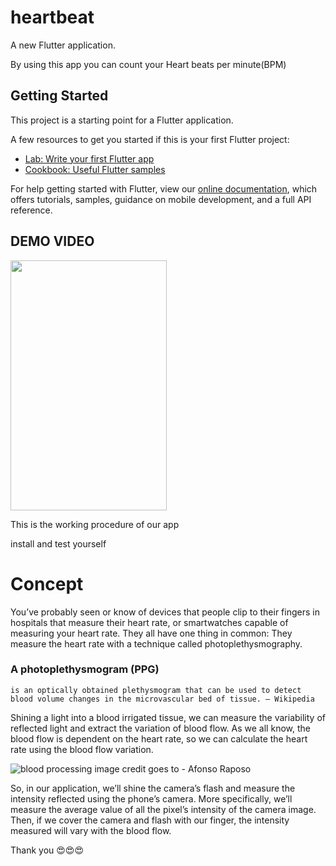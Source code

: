 # heartbeat

A new Flutter application.

By using this app you can count your Heart beats per minute(BPM)


## Getting Started

This project is a starting point for a Flutter application.

A few resources to get you started if this is your first Flutter project:

- [Lab: Write your first Flutter app](https://flutter.dev/docs/get-started/codelab)
- [Cookbook: Useful Flutter samples](https://flutter.dev/docs/cookbook)

For help getting started with Flutter, view our
[online documentation](https://flutter.dev/docs), which offers tutorials,
samples, guidance on mobile development, and a full API reference.

## DEMO VIDEO

<!-- ![app video gif](/readmefilecontent/appvideogif.gif) -->
<img src="./readmefilecontent/appvideogif.gif" width="250" height="400"/>

This is the working procedure of our app 

install and test yourself

# Concept

You’ve probably seen or know of devices that people clip to their fingers in hospitals that measure their heart rate, or smartwatches capable of measuring your heart rate. They all have one thing in common: They measure the heart rate with a technique called photoplethysmography.

### A photoplethysmogram (PPG) 
    is an optically obtained plethysmogram that can be used to detect blood volume changes in the microvascular bed of tissue. — Wikipedia

Shining a light into a blood irrigated tissue, we can measure the variability of reflected light and extract the variation of blood flow. As we all know, the blood flow is dependent on the heart rate, so we can calculate the heart rate using the blood flow variation.

![blood processing image](https://miro.medium.com/max/640/1*75e0L3AW_FG9bAb9AVnGzQ.jpeg)
 credit goes to - Afonso Raposo

So, in our application, we’ll shine the camera’s flash and measure the intensity reflected using the phone’s camera. More specifically, we’ll measure the average value of all the pixel’s intensity of the camera image. Then, if we cover the camera and flash with our finger, the intensity measured will vary with the blood flow.

Thank you 😍️😍️😍️


